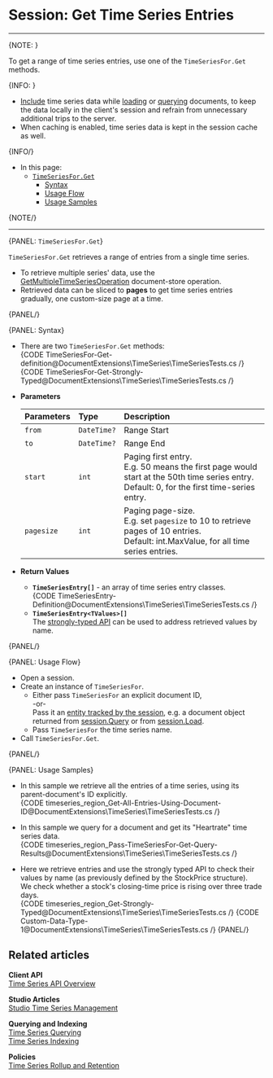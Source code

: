 ﻿# Session: Get Time Series Entries 

---

{NOTE: }

To get a range of time series entries, use one of the `TimeSeriesFor.Get` methods.  

{INFO: }

* [Include](../../../../../document-extensions/timeseries/client-api/session/include/overview) 
  time series data while [loading](../../../../../document-extensions/timeseries/client-api/session/include/with-session-load) 
  or [querying](../../../../../document-extensions/timeseries/client-api/session/include/with-session-query) 
  documents, to keep the data locally in the client's session and refrain from unnecessary additional trips to the server.  
* When caching is enabled, time series data is kept in the session cache as well.  

{INFO/}

* In this page:  
   * [`TimeSeriesFor.Get`](../../../../../document-extensions/timeseries/client-api/session/get/get-entries#timeseriesfor.get)  
      * [Syntax](../../../../../document-extensions/timeseries/client-api/session/get/get-entries#syntax)  
      * [Usage Flow](../../../../../document-extensions/timeseries/client-api/session/get/get-entries#usage-flow)  
      * [Usage Samples](../../../../../document-extensions/timeseries/client-api/session/get/get-entries#usage-samples)  

{NOTE/}

---

{PANEL: `TimeSeriesFor.Get`}

`TimeSeriesFor.Get` retrieves a range of entries from a single time series.  
     
* To retrieve multiple series' data, use the 
  [GetMultipleTimeSeriesOperation](../../../../../document-extensions/timeseries/client-api/operations/get/get-multiple-TS-data) 
  document-store operation.  
* Retrieved data can be sliced to **pages** to get time series entries 
  gradually, one custom-size page at a time.  

{PANEL/}

{PANEL: Syntax}

* There are two `TimeSeriesFor.Get` methods:  
   {CODE TimeSeriesFor-Get-definition@DocumentExtensions\TimeSeries\TimeSeriesTests.cs /}
   {CODE TimeSeriesFor-Get-Strongly-Typed@DocumentExtensions\TimeSeries\TimeSeriesTests.cs /}

* **Parameters**  

    | Parameters | Type | Description |
    |:-------------|:-------------|:-------------|
    | `from` | `DateTime?` | Range Start |
    | `to` | `DateTime?` | Range End |
    | `start` | `int` | Paging first entry. <br> E.g. 50 means the first page would start at the 50th time series entry. <br> Default: 0, for the first time-series entry. |
    | `pagesize` | `int` | Paging page-size. <br> E.g. set `pagesize` to 10 to retrieve pages of 10 entries. <br> Default: int.MaxValue, for all time series entries. |

* **Return Values**  
   * **`TimeSeriesEntry[]`** - an array of time series entry classes.  
      {CODE TimeSeriesEntry-Definition@DocumentExtensions\TimeSeries\TimeSeriesTests.cs /}
   * **`TimeSeriesEntry<TValues>[]`**  
     The [strongly-typed API](../../../../../document-extensions/timeseries/client-api/strongly-typed-api) 
     can be used to address retrieved values by name.  

{PANEL/}

{PANEL: Usage Flow}

* Open a session.  
* Create an instance of `TimeSeriesFor`.  
    * Either pass `TimeSeriesFor` an explicit document ID,  
      -or-  
      Pass it an [entity tracked by the session](../../../../../client-api/session/loading-entities), 
      e.g. a document object returned from [session.Query](../../../../../client-api/session/querying/how-to-query) 
      or from [session.Load](../../../../../client-api/session/loading-entities#load).  
    * Pass `TimeSeriesFor` the time series name.  
* Call `TimeSeriesFor.Get`.  

{PANEL/}

{PANEL: Usage Samples}

* In this sample we retrieve all the entries of a time series, 
  using its parent-document's ID explicitly.  
   {CODE timeseries_region_Get-All-Entries-Using-Document-ID@DocumentExtensions\TimeSeries\TimeSeriesTests.cs /}

* In this sample we query for a document and get its "Heartrate" time series data.  
   {CODE timeseries_region_Pass-TimeSeriesFor-Get-Query-Results@DocumentExtensions\TimeSeries\TimeSeriesTests.cs /}

* Here we retrieve entries and use the strongly typed API to check their values 
  by name (as previously defined by the StockPrice structure).  
  We check whether a stock's closing-time price is rising over three trade days.  
   {CODE timeseries_region_Get-Strongly-Typed@DocumentExtensions\TimeSeries\TimeSeriesTests.cs /}
   {CODE Custom-Data-Type-1@DocumentExtensions\TimeSeries\TimeSeriesTests.cs /}
{PANEL/}

## Related articles

**Client API**  
[Time Series API Overview](../../../../../document-extensions/timeseries/client-api/overview)  

**Studio Articles**  
[Studio Time Series Management](../../../../../studio/database/document-extensions/time-series)  

**Querying and Indexing**  
[Time Series Querying](../../../../../document-extensions/timeseries/querying/overview-and-syntax)  
[Time Series Indexing](../../../../../document-extensions/timeseries/indexing)  

**Policies**  
[Time Series Rollup and Retention](../../../../../document-extensions/timeseries/rollup-and-retention)  
